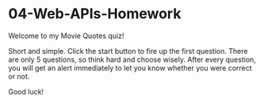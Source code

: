 # 04-Web-APIs-Homework

Welcome to my Movie Quotes quiz!

Short and simple. Click the start button to fire up the first question. There are only 5 questions, so think hard and choose wisely. After every question, you will get an alert immediately to let you know whether you were correct or not.

Good luck!